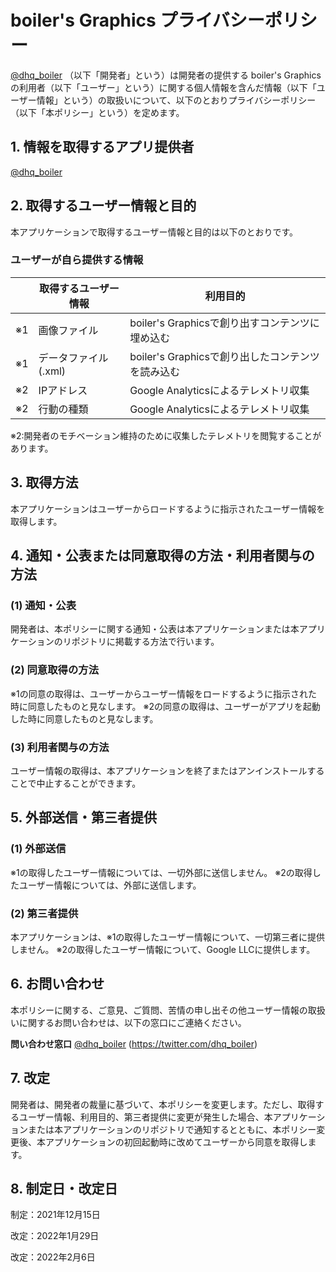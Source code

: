 
# boiler's Graphics プライバシーポリシー

[@dhq_boiler](https://twitter.com/dhq_boiler) （以下「開発者」という）は開発者の提供する boiler's Graphics の利用者（以下「ユーザー」という）に関する個人情報を含んだ情報（以下「ユーザー情報」という）の取扱いについて、以下のとおりプライバシーポリシー（以下「本ポリシー」という）を定めます。

## 1. 情報を取得するアプリ提供者

[@dhq_boiler](https://twitter.com/dhq_boiler) 

## 2. 取得するユーザー情報と目的

本アプリケーションで取得するユーザー情報と目的は以下のとおりです。

### ユーザーが自ら提供する情報

||取得するユーザー情報|利用目的|
|-|-|-|
|※1|画像ファイル|boiler's Graphicsで創り出すコンテンツに埋め込む|
|※1|データファイル(.xml)|boiler's Graphicsで創り出したコンテンツを読み込む|
|※2|IPアドレス|Google Analyticsによるテレメトリ収集|
|※2|行動の種類|Google Analyticsによるテレメトリ収集|

※2:開発者のモチベーション維持のために収集したテレメトリを閲覧することがあります。

## 3. 取得方法

本アプリケーションはユーザーからロードするように指示されたユーザー情報を取得します。

## 4. 通知・公表または同意取得の方法・利用者関与の方法

### (1) 通知・公表

開発者は、本ポリシーに関する通知・公表は本アプリケーションまたは本アプリケーションのリポジトリに掲載する方法で行います。

### (2) 同意取得の方法

※1の同意の取得は、ユーザーからユーザー情報をロードするように指示された時に同意したものと見なします。
※2の同意の取得は、ユーザーがアプリを起動した時に同意したものと見なします。

### (3) 利用者関与の方法

ユーザー情報の取得は、本アプリケーションを終了またはアンインストールすることで中止することができます。

## 5. 外部送信・第三者提供

### (1) 外部送信

※1の取得したユーザー情報については、一切外部に送信しません。
※2の取得したユーザー情報については、外部に送信します。

### (2) 第三者提供

本アプリケーションは、※1の取得したユーザー情報について、一切第三者に提供しません。
※2の取得したユーザー情報について、Google LLCに提供します。

## 6. お問い合わせ

本ポリシーに関する、ご意見、ご質問、苦情の申し出その他ユーザー情報の取扱いに関するお問い合わせは、以下の窓口にご連絡ください。

**問い合わせ窓口**
[@dhq_boiler](https://twitter.com/dhq_boiler) (https://twitter.com/dhq_boiler)

## 7. 改定

開発者は、開発者の裁量に基づいて、本ポリシーを変更します。ただし、取得するユーザー情報、利用目的、第三者提供に変更が発生した場合、本アプリケーションまたは本アプリケーションのリポジトリで通知するとともに、本ポリシー変更後、本アプリケーションの初回起動時に改めてユーザーから同意を取得します。

## 8. 制定日・改定日

制定：2021年12月15日

改定：2022年1月29日

改定：2022年2月6日
